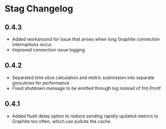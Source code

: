 # Stag Changelog

## 0.4.3

* Added workaround for issue that arises when long Graphite connection interruptions occur.
* Improved connection issue logging

## 0.4.2

* Separated time slice calculation and metric submission into separate goroutines for performance
* Fixed shutdown message to be emitted through log instead of fmt.Printf

## 0.4.1

* Added flush delay option to reduce sending rapidly updated metrics to Graphite too often, which can pollute the cache.